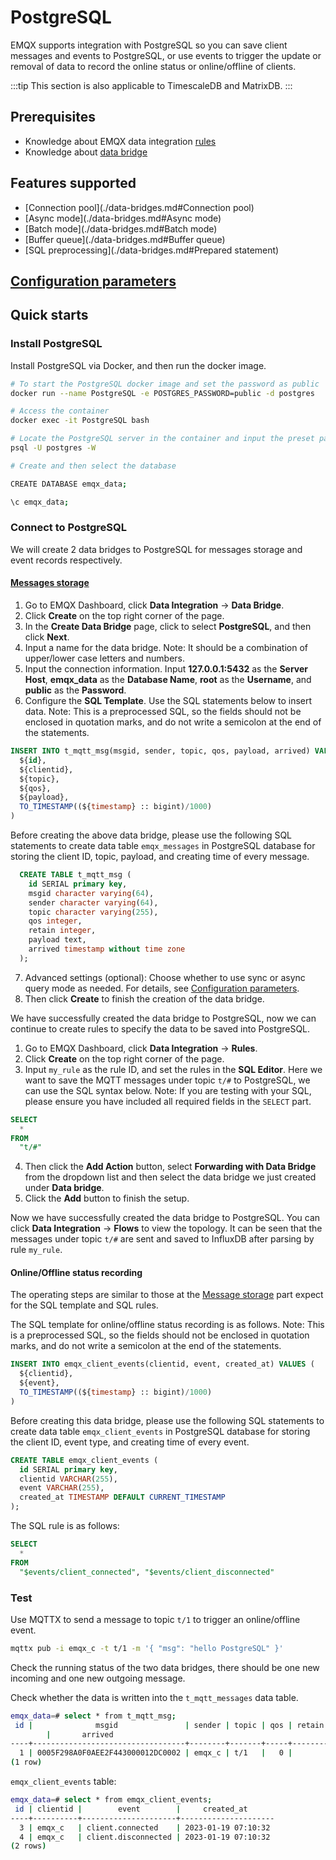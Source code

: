 # PostgreSQL

EMQX supports integration with PostgreSQL so you can save client messages and events to PostgreSQL, or use events to trigger the update or removal of data to record the online status or online/offline of clients.

:::tip
This section is also applicable to TimescaleDB and MatrixDB.
:::

## Prerequisites

- Knowledge about EMQX data integration [rules](./rules.md)
- Knowledge about [data bridge](./data-bridges.md)

## Features supported

- [Connection pool](./data-bridges.md#Connection pool)
- [Async mode](./data-bridges.md#Async mode)
- [Batch mode](./data-bridges.md#Batch mode)
- [Buffer queue](./data-bridges.md#Buffer queue)
- [SQL preprocessing](./data-bridges.md#Prepared statement)

## [Configuration parameters](#Configuration)
<!-- TODO LIKN TO THE CONFIG doc。 -->

## Quick starts

### Install PostgreSQL

Install PostgreSQL via Docker, and then run the docker image. 

```bash
# To start the PostgreSQL docker image and set the password as public
docker run --name PostgreSQL -e POSTGRES_PASSWORD=public -d postgres

# Access the container
docker exec -it PostgreSQL bash

# Locate the PostgreSQL server in the container and input the preset password
psql -U postgres -W

# Create and then select the database

CREATE DATABASE emqx_data;

\c emqx_data;
```

### Connect to PostgreSQL

We will create 2 data bridges to PostgreSQL for messages storage and event records respectively. 

#### [Messages storage](#Storage)

1. Go to EMQX Dashboard, click **Data Integration** -> **Data Bridge**.
2. Click **Create** on the top right corner of the page.
3. In the **Create Data Bridge** page, click to select **PostgreSQL**, and then click **Next**.
4. Input a name for the data bridge. Note: It should be a combination of upper/lower case letters and numbers.
5. Input the connection information. Input **127.0.0.1:5432** as the **Server Host**,  **emqx_data** as the **Database Name**, **root** as the **Username**, and **public** as the **Password**.
6. Configure the **SQL Template**. Use the SQL statements below to insert data. Note: This is a preprocessed SQL, so the fields should not be enclosed in quotation marks, and do not write a semicolon at the end of the statements. 

  ```sql
  INSERT INTO t_mqtt_msg(msgid, sender, topic, qos, payload, arrived) VALUES(
    ${id},
    ${clientid},
    ${topic},
    ${qos},
    ${payload},
    TO_TIMESTAMP((${timestamp} :: bigint)/1000)
  )
  ```

Before creating the above data bridge, please use the following SQL statements to create data table `emqx_messages` in PostgreSQL database for storing the client ID, topic, payload, and creating time of every message. 

  ```sql
    CREATE TABLE t_mqtt_msg (
      id SERIAL primary key,
      msgid character varying(64),
      sender character varying(64),
      topic character varying(255),
      qos integer,
      retain integer,
      payload text,
      arrived timestamp without time zone
    );
  ```

7. Advanced settings (optional):  Choose whether to use sync or async query mode as needed. For details, see [Configuration parameters](#Configuration).
8. Then click **Create** to finish the creation of the data bridge.

We have successfully created the data bridge to PostgreSQL, now we can continue to create rules to specify the data to be saved into PostgreSQL. 

1. Go to EMQX Dashboard, click **Data Integration** -> **Rules**.
2. Click **Create** on the top right corner of the page.
3. Input `my_rule` as the rule ID, and set the rules in the **SQL Editor**. Here we want to save the MQTT messages under topic `t/#`  to PostgreSQL, we can use the SQL syntax below. Note: If you are testing with your SQL, please ensure you have included all required fields in the `SELECT` part. 

  ```sql
  SELECT 
    *
  FROM
    "t/#"
  ```

4. Then click the **Add Action** button, select **Forwarding with Data Bridge** from the dropdown list and then select the data bridge we just created under **Data bridge**.  
5. Click the **Add** button to finish the setup. 

Now we have successfully created the data bridge to PostgreSQL. You can click **Data Integration** -> **Flows** to view the topology. It can be seen that the messages under topic `t/#`  are sent and saved to InfluxDB after parsing by rule  `my_rule`. 

#### Online/Offline status recording

The operating steps are similar to those at the [Message storage](#Storage) part expect for the SQL template and SQL rules. 

The SQL template for online/offline status recording is as follows. Note: This is a preprocessed SQL, so the fields should not be enclosed in quotation marks, and do not write a semicolon at the end of the statements.

```sql
INSERT INTO emqx_client_events(clientid, event, created_at) VALUES (
  ${clientid},
  ${event},
  TO_TIMESTAMP((${timestamp} :: bigint)/1000)
)
```

Before creating this data bridge, please use the following SQL statements to create data table `emqx_client_events` in PostgreSQL database for storing the client ID, event type, and creating time of every event. 

```sql
CREATE TABLE emqx_client_events (
  id SERIAL primary key,
  clientid VARCHAR(255),
  event VARCHAR(255),
  created_at TIMESTAMP DEFAULT CURRENT_TIMESTAMP
);
```

The SQL rule is as follows: 

```sql
SELECT
  *
FROM 
  "$events/client_connected", "$events/client_disconnected"
```

### Test

Use MQTTX  to send a message to topic  `t/1`  to trigger an online/offline event. 

```bash
mqttx pub -i emqx_c -t t/1 -m '{ "msg": "hello PostgreSQL" }'
```

Check the running status of the two data bridges, there should be one new incoming and one new outgoing message. 

Check whether the data is written into the `t_mqtt_messages`  data table. 

```bash
emqx_data=# select * from t_mqtt_msg;
 id |              msgid               | sender | topic | qos | retain |            payload
        |       arrived
----+----------------------------------+--------+-------+-----+--------+-------------------------------+---------------------
  1 | 0005F298A0F0AEE2F443000012DC0002 | emqx_c | t/1   |   0 |        | { "msg": "hello PostgreSQL" } | 2023-01-19 07:10:32
(1 row)

```

`emqx_client_events`  table:

```bash
emqx_data=# select * from emqx_client_events;
 id | clientid |        event        |     created_at
----+----------+---------------------+---------------------
  3 | emqx_c   | client.connected    | 2023-01-19 07:10:32
  4 | emqx_c   | client.disconnected | 2023-01-19 07:10:32
(2 rows)

```
